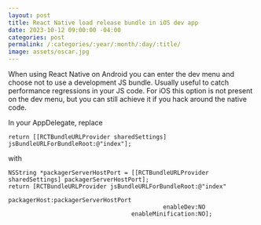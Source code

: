 ```yaml
---
layout: post
title: React Native load release bundle in iOS dev app
date: 2023-10-12 09:00:00 -04:00
categories: post
permalink: /:categories/:year/:month/:day/:title/
image: assets/oscar.jpg
---
```


When using React Native on Android you can enter the dev menu and choose not to use a development JS bundle. Usually useful to catch performance regressions in your JS code. For iOS this option is not present on the dev menu, but you can still achieve it if you hack around the native code.

In your AppDelegate, replace

```obj-c
return [[RCTBundleURLProvider sharedSettings] jsBundleURLForBundleRoot:@"index"];
```

with

```obj-c
NSString *packagerServerHostPort = [[RCTBundleURLProvider sharedSettings] packagerServerHostPort];
return [RCTBundleURLProvider jsBundleURLForBundleRoot:@"index"
                                         packagerHost:packagerServerHostPort
                                            enableDev:NO
                                   enableMinification:NO];
```
